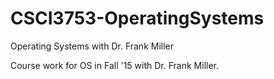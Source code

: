 # CSCI3753-OperatingSystems
Operating Systems with Dr. Frank Miller

Course work for OS in Fall '15 with Dr. Frank Miller.
